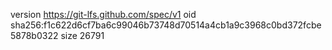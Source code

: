version https://git-lfs.github.com/spec/v1
oid sha256:f1c622d6cf7ba6c99046b73748d70514a4cb1a9c3968c0bd372fcbe5878b0322
size 26791
